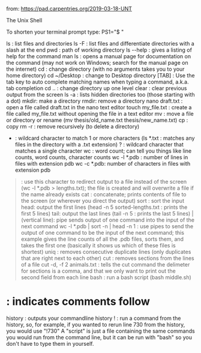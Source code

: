 from: https://pad.carpentries.org/2019-03-18-UNT

The Unix Shell

To shorten your terminal prompt type: PS1="$ "

ls : list files and directories
ls -F : list files and differentiate directories with a slash at the end
pwd : path of working directory
ls --help : gives a listing of help for the command
man ls : opens a manual page for documentation on the command (may not work on Windows; search for the manual page on the internet)
cd : change directory (with no arguments takes you to your home directory)
cd ~/Desktop : change to Desktop directory
[TAB] : Use the tab key to auto complete matching names when typing a command, a.k.a. tab completion
cd .. :  change directory up one level
clear :  clear previous output from the screen
ls -a : lists hidden directories too (those starting with a dot)
mkdir:  make a directory
rmdir: remove a directory
nano draft.txt : open a file called draft.txt in the nano text editor
touch my_file.txt : create a file called my_file.txt without opening the file in a text editor
mv : move a file or directory or rename (mv thesis/old_name.txt thesis/new_name.txt)
cp : copy
rm -r : remove recursively (to delete a directory)
* : wildcard character to match 1 or more characters (ls *.txt : matches any files in the directory with a .txt extension)
? : wildcard character that matches a single character
wc : word count; can tell you things like line counts, word counts, character counts
wc -l *.pdb : number of lines in files with extension pdb
wc -c *.pdb: number of characters in files with extension pdb
> : use this character to redirect output to a file instead of the screen (wc -l *.pdb > lengths.txt); the file is created and will overwrite a file if the name already exists
cat : concatenate; prints contents of file to the screen (or wherever you direct the output)
sort : sort the input
head: output the first lines (head -n 5 sorted-lengths.txt  : prints the first 5 lines)
tail: output the last lines (tail -n 5 : prints the last 5 lines)
| (vertical line): pipe sends output of one command into the input of the next command
wc -l *.pdb | sort -n | head -n 1 : use pipes to send the output of one command to be the input of the next command; this example gives the line counts of all the .pdb files, sorts them, and takes the first one (basically it shows us which of these files is shortest)
uniq : removes consecutive duplicate lines (only duplicates that are right next to each other)
cut : removes sections from the lines of a file
cut -d, -f 2 animals.txt : tells the cut command the delimeter for sections is a comma, and that we only want to print out the second field from each line
bash : run a bash script (bash middle.sh)
# : indicates comments follow
history : outputs your commandline history
! : run a command from the history, so, for example, if you wanted to rerun line 730 from the history, you would use "!730"
A "script" is just a file containing the same commands you would run from the command line, but it can be run with "bash" so you don't have to type them in yourself.
